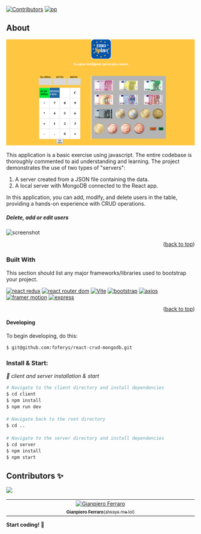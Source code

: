 
<!-- 
    https://img.shields.io/badge/npm-v10.5.0-blue?logo=npm
    Il badge che hai menzionato segue una struttura specifica definita da Shields.io per creare badge personalizzati con testo, colore e logo. Ecco una spiegazione dettagliata della struttura utilizzata per creare badge come quello per React e Vite:
    https://img.shields.io/badge/<label>-<message>-<color>?logo=<logo>
    Componenti del Badge:
Base URL:

https://img.shields.io/badge/
Label:

È il testo a sinistra del badge. Nel tuo esempio, react è il label.
Message:

È il testo a destra del badge. Nel tuo esempio, vite è il message.
Color:

È il colore di sfondo del badge. Nel tuo esempio, blue è il colore scelto.
Logo:

È il logo che appare a sinistra del badge. Nel tuo esempio, react è il logo che rappresenta React. Il parametro logo= è opzionale e può essere omesso se non si desidera un logo.
Esempio Spiegato:
Il tuo badge specifico per React e Vite ha la seguente struttura:

plaintext
Copia codice
https://img.shields.io/badge/react-vite-blue?logo=react
Label: react
Message: vite
Color: blue
Logo: react
Questo URL genera un badge con il testo "react" a sinistra, "vite" a destra, un colore di sfondo blu e il logo di React.
 -->
[![Contributors](https://img.shields.io/badge/contributors-1-46CC12)](#contributors-)
[![pp](https://img.shields.io/badge/Buy_me_a_coffee-3775A9?logo=paypal)](https://www.paypal.com/paypalme/foferys)

## About
![screenshot](./screenshot.png)

This application is a basic exercise using javascript. The entire codebase is thoroughly commented to aid understanding and learning. The project demonstrates the use of two types of "servers":

1. A server created from a JSON file containing the data.
2. A local server with MongoDB connected to the React app.

In this application, you can add, modify, and delete users in the table, providing a hands-on experience with CRUD operations.
##### Delete, add or edit users
![screenshot](./del.png)

<p align="right">(<a href="#-about">back to top</a>)</p>


### Built With

This section should list any major frameworks/libraries used to bootstrap your project.

[![react redux](https://img.shields.io/badge/React_Redux-20232A?style=for-the-badge&logo=redux&logoColor=61DAFB)](https://reactjs.org/)
[![react router dom](https://img.shields.io/badge/React_Router-gray?style=for-the-badge&logo=reactRouter&logoColor=CA4245)](https://reactrouter.com/en/main)
[![Vite](https://img.shields.io/badge/Vite-646CFF?style=for-the-badge&logo=vite&logoColor=white)](https://vitejs.dev/)
[![bootstrap](https://img.shields.io/badge/Bootstrap-563D7C?style=for-the-badge&logo=bootstrap&logoColor=white)](https://getbootstrap.com)
[![axios](https://img.shields.io/badge/Axios-5A29E4?style=for-the-badge&logo=axios&logoColor=white)](https://www.npmjs.com/package/axios)
[![framer motion](https://img.shields.io/badge/Framer_motion-^11.2.10-5FA04E?style=for-the-badge)](https://www.npmjs.com/package/framer-motion)
[![express](https://img.shields.io/badge/express-^4.19.2-5FA04E?style=for-the-badge)](https://www.npmjs.com/package/express)


<p align="right">(<a href="#readme-top">back to top</a>)</p>



#### Developing
To begin developing, do this:

```bash
$ git@github.com:foferys/react-crud-mongodb.git
```

### Install & Start:
_👀 client and server installation & start_
```bash
# Navigate to the client directory and install dependencies
$ cd client
$ npm install
$ npm run dev

# Navigate back to the root directory
$ cd ..

# Navigate to the server directory and install dependencies
$ cd server
$ npm install
$ npm start
```

## Contributors ✨ 
[![](https://img.shields.io/badge/contributors-1-46CC12)](# "Contributors")

<!-- Thanks goes to these wonderful people -->

<!-- prettier-ignore-start -->
<!-- markdownlint-disable -->
<table>
  <tbody>
    <tr>
      <td align="center" valign="top" width="14.28%"><a href="https://github.com/gianpieroferraro"><img src="https://avatars.githubusercontent.com/u/123701797?v=4" width="100px;" alt="Gianpiero Ferraro"/><br /><sub><b>Gianpiero Ferraro</b>(always me lol)</sub></a><br />
      </td>
    </tr>
</tbody>
</table>


**Start coding!** 🎉


